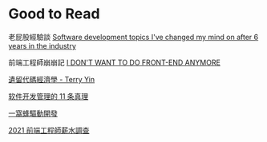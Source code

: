 # Good to Read

老屁股經驗談
[Software development topics I've changed my mind on after 6 years in the industry](https://chriskiehl.com/article/thoughts-after-6-years)

前端工程師崩崩記
[I DON'T WANT TO DO FRONT-END ANYMORE](https://soynomm.com/blog/i-dont-want-to-do-frontend-anymore/)

[遺留代碼經濟學 - Terry Yin](https://hackmd.io/c/MW18/%2FefTkc1AFRK-eYdXOOylmfQ)

[软件开发管理的 11 条真理](https://www.infoq.cn/article/o30A0jLaMgXqRuNaomVI)

[一窩蜂驅動開發](https://franknine.github.io/posts/hype-driven-development/)

[2021 前端工程師薪水調查](https://www.hexschool.com/2021/12/09/2021-12-09-2021-frontend-salary/?fbclid=IwAR1pM_sZwu__fvT_QFo1-snj_x_lCIdcsFvuLKaPfUxh-TgYymawjB4vLoA)